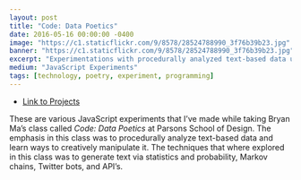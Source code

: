 ```yaml
---
layout: post
title: "Code: Data Poetics"
date: 2016-05-16 00:00:00 -0400
image: "https://c1.staticflickr.com/9/8578/28524788990_3f76b39b23.jpg"
banner: "https://c1.staticflickr.com/9/8578/28524788990_3f76b39b23.jpg"
excerpt: "Experimentations with procedurally analyzed text-based data using JavaScript, statistics, probability, Markov chains, and Twitter bots."
medium: "JavaScript Experiments"
tags: [technology, poetry, experiment, programming]
---
```


-   [Link to Projects](http://mbrav.github.io/archive/Code2-SP16/)

These are various JavaScript experiments that I’ve made while taking Bryan Ma’s class called _Code: Data Poetics_ at Parsons School of Design. The emphasis in this class was to procedurally analyze text-based data and learn ways to creatively manipulate it. The techniques that where explored in this class was to generate text via statistics and probability, Markov chains, Twitter bots, and API’s.
